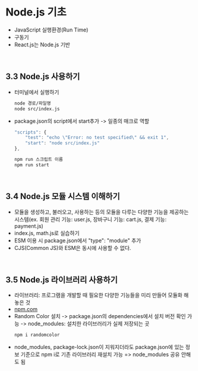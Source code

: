 # Node.js 기초
- JavaScript 실행환경(Run Time)
- 구동기
- React.js는 Node.js 기반

</br>

## 3.3 Node.js 사용하기
- 터미널에서 실행하기
    ```bash
    node 경로/파일명
    node src/index.js
    ```
- package.json의 script에서 start추가 -> 일종의 매크로 역할
    ```javascript
    "scripts": {
        "test": "echo \"Error: no test specified\" && exit 1",
        "start": "node src/index.js"  
    },
    ```

    ```bash
    npm run 스크립트 이름
    npm run start
    ```
</br>

## 3.4 Node.js 모듈 시스템 이해하기
- 모듈을 생성하고, 불러오고, 사용하는 등의 모듈을 다루는 다양한 기능을 제공하는 시스템(ex. 회원 관리 기능: user.js, 장바구니 기능: cart.js, 결제 기능: payment.js)
- index.js, math.js로 실습하기
- ESM 이용 시 package.json에서 "type": "module" 추가
- CJS(Common JS)와 ESM은 동시에 사용할 수 없다.

</br>

## 3.5 Node.js 라이브러리 사용하기
- 라이브러리: 프로그램을 개발할 때 필요한 다양한 기능들을 미리 만들어 모듈화 해 놓은 것
- [npm.com](https://www.npmjs.com/)
- Random Color 설치
    -> package.json의 dependencies에서 설치 버전 확인 가능
    -> node_modules: 설치한 라이브러리가 실제 저장되는 곳
    ```bash
    npm i randomcolor
    ```
- node_modules, package-lock.json이 지워지더라도 package.json에 있는 정보 기준으로 npm i로 기존 라이브러리 재설치 가능 => node_modules 공유 안해도 됨